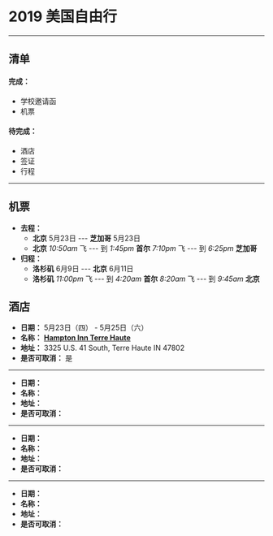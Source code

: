 # 2019 美国自由行

----

## 清单
#### 完成：
- 学校邀请函
- 机票
#### 待完成：
- 酒店
- 签证
- 行程

-----

## 机票
* **去程：** 
  * **北京** 5月23日 --- **芝加哥** 5月23日
  * **北京** *10:50am* 飞 --- 到 *1:45pm* **首尔** *7:10pm* 飞 --- 到 *6:25pm* **芝加哥**  
* **归程：** 
  * **洛杉矶** 6月9日 --- **北京** 6月11日
  * **洛杉矶** *11:00pm* 飞 --- 到 *4:20am* **首尔** *8:20am* 飞 --- 到 *9:45am* **北京**


## 酒店
* **日期：** 5月23日（四） - 5月25日（六）
* **名称：** [**Hampton Inn Terre Haute**](https://hamptoninn3.hilton.com/en/hotels/indiana/hampton-inn-terre-haute-HUFHHHX/index.html)
* **地址：** 3325 U.S. 41 South, Terre Haute IN 47802
* **是否可取消：** 是

---
* **日期：** 
* **名称：** 
* **地址：** 
* **是否可取消：** 

---
* **日期：** 
* **名称：** 
* **地址：** 
* **是否可取消：** 

---
* **日期：** 
* **名称：** 
* **地址：** 
* **是否可取消：** 